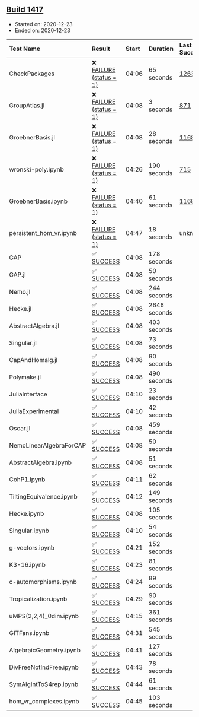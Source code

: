 ## [Build 1417](https://oscarci.mathematik.uni-kl.de/job/oscar-stable/1417/)

* Started on: 2020-12-23
* Ended on: 2020-12-23

| Test Name    | Result | Start | Duration | Last Success | First Failure |
|:-------------|:-------|:------|:---------|:-------------|:--------------|
| CheckPackages | ❌ [FAILURE (status = 1)](https://oscarci.mathematik.uni-kl.de/job/oscar-stable/1417/artifact/logs/build-1417/CheckPackages.log) | 04:06 | 65 seconds | [1263](https://oscarci.mathematik.uni-kl.de/job/oscar-stable/1263/) | [1264](https://oscarci.mathematik.uni-kl.de/job/oscar-stable/1264/) |
| GroupAtlas.jl | ❌ [FAILURE (status = 1)](https://oscarci.mathematik.uni-kl.de/job/oscar-stable/1417/artifact/logs/build-1417/GroupAtlas.jl.log) | 04:08 | 3 seconds | [871](https://oscarci.mathematik.uni-kl.de/job/oscar-stable/871/) | [872](https://oscarci.mathematik.uni-kl.de/job/oscar-stable/872/) |
| GroebnerBasis.jl | ❌ [FAILURE (status = 1)](https://oscarci.mathematik.uni-kl.de/job/oscar-stable/1417/artifact/logs/build-1417/GroebnerBasis.jl.log) | 04:08 | 28 seconds | [1168](https://oscarci.mathematik.uni-kl.de/job/oscar-stable/1168/) | [1169](https://oscarci.mathematik.uni-kl.de/job/oscar-stable/1169/) |
| wronski-poly.ipynb | ❌ [FAILURE (status = 1)](https://oscarci.mathematik.uni-kl.de/job/oscar-stable/1417/artifact/logs/build-1417/wronski-poly.ipynb.log) | 04:26 | 190 seconds | [715](https://oscarci.mathematik.uni-kl.de/job/oscar-stable/715/) | [716](https://oscarci.mathematik.uni-kl.de/job/oscar-stable/716/) |
| GroebnerBasis.ipynb | ❌ [FAILURE (status = 1)](https://oscarci.mathematik.uni-kl.de/job/oscar-stable/1417/artifact/logs/build-1417/GroebnerBasis.ipynb.log) | 04:40 | 61 seconds | [1168](https://oscarci.mathematik.uni-kl.de/job/oscar-stable/1168/) | [1169](https://oscarci.mathematik.uni-kl.de/job/oscar-stable/1169/) |
| persistent_hom_vr.ipynb | ❌ [FAILURE (status = 1)](https://oscarci.mathematik.uni-kl.de/job/oscar-stable/1417/artifact/logs/build-1417/persistent_hom_vr.ipynb.log) | 04:47 | 18 seconds | unknown | unknown |
| GAP | ✅ [SUCCESS](https://oscarci.mathematik.uni-kl.de/job/oscar-stable/1417/artifact/logs/build-1417/GAP.log) | 04:08 | 178 seconds |  |  |
| GAP.jl | ✅ [SUCCESS](https://oscarci.mathematik.uni-kl.de/job/oscar-stable/1417/artifact/logs/build-1417/GAP.jl.log) | 04:08 | 50 seconds |  |  |
| Nemo.jl | ✅ [SUCCESS](https://oscarci.mathematik.uni-kl.de/job/oscar-stable/1417/artifact/logs/build-1417/Nemo.jl.log) | 04:08 | 244 seconds |  |  |
| Hecke.jl | ✅ [SUCCESS](https://oscarci.mathematik.uni-kl.de/job/oscar-stable/1417/artifact/logs/build-1417/Hecke.jl.log) | 04:08 | 2646 seconds |  |  |
| AbstractAlgebra.jl | ✅ [SUCCESS](https://oscarci.mathematik.uni-kl.de/job/oscar-stable/1417/artifact/logs/build-1417/AbstractAlgebra.jl.log) | 04:08 | 403 seconds |  |  |
| Singular.jl | ✅ [SUCCESS](https://oscarci.mathematik.uni-kl.de/job/oscar-stable/1417/artifact/logs/build-1417/Singular.jl.log) | 04:08 | 73 seconds |  |  |
| CapAndHomalg.jl | ✅ [SUCCESS](https://oscarci.mathematik.uni-kl.de/job/oscar-stable/1417/artifact/logs/build-1417/CapAndHomalg.jl.log) | 04:08 | 90 seconds |  |  |
| Polymake.jl | ✅ [SUCCESS](https://oscarci.mathematik.uni-kl.de/job/oscar-stable/1417/artifact/logs/build-1417/Polymake.jl.log) | 04:08 | 490 seconds |  |  |
| JuliaInterface | ✅ [SUCCESS](https://oscarci.mathematik.uni-kl.de/job/oscar-stable/1417/artifact/logs/build-1417/JuliaInterface.log) | 04:10 | 23 seconds |  |  |
| JuliaExperimental | ✅ [SUCCESS](https://oscarci.mathematik.uni-kl.de/job/oscar-stable/1417/artifact/logs/build-1417/JuliaExperimental.log) | 04:10 | 42 seconds |  |  |
| Oscar.jl | ✅ [SUCCESS](https://oscarci.mathematik.uni-kl.de/job/oscar-stable/1417/artifact/logs/build-1417/Oscar.jl.log) | 04:08 | 459 seconds |  |  |
| NemoLinearAlgebraForCAP | ✅ [SUCCESS](https://oscarci.mathematik.uni-kl.de/job/oscar-stable/1417/artifact/logs/build-1417/NemoLinearAlgebraForCAP.log) | 04:08 | 50 seconds |  |  |
| AbstractAlgebra.ipynb | ✅ [SUCCESS](https://oscarci.mathematik.uni-kl.de/job/oscar-stable/1417/artifact/logs/build-1417/AbstractAlgebra.ipynb.log) | 04:08 | 51 seconds |  |  |
| CohP1.ipynb | ✅ [SUCCESS](https://oscarci.mathematik.uni-kl.de/job/oscar-stable/1417/artifact/logs/build-1417/CohP1.ipynb.log) | 04:11 | 62 seconds |  |  |
| TiltingEquivalence.ipynb | ✅ [SUCCESS](https://oscarci.mathematik.uni-kl.de/job/oscar-stable/1417/artifact/logs/build-1417/TiltingEquivalence.ipynb.log) | 04:12 | 149 seconds |  |  |
| Hecke.ipynb | ✅ [SUCCESS](https://oscarci.mathematik.uni-kl.de/job/oscar-stable/1417/artifact/logs/build-1417/Hecke.ipynb.log) | 04:08 | 105 seconds |  |  |
| Singular.ipynb | ✅ [SUCCESS](https://oscarci.mathematik.uni-kl.de/job/oscar-stable/1417/artifact/logs/build-1417/Singular.ipynb.log) | 04:10 | 54 seconds |  |  |
| g-vectors.ipynb | ✅ [SUCCESS](https://oscarci.mathematik.uni-kl.de/job/oscar-stable/1417/artifact/logs/build-1417/g-vectors.ipynb.log) | 04:21 | 152 seconds |  |  |
| K3-16.ipynb | ✅ [SUCCESS](https://oscarci.mathematik.uni-kl.de/job/oscar-stable/1417/artifact/logs/build-1417/K3-16.ipynb.log) | 04:23 | 81 seconds |  |  |
| c-automorphisms.ipynb | ✅ [SUCCESS](https://oscarci.mathematik.uni-kl.de/job/oscar-stable/1417/artifact/logs/build-1417/c-automorphisms.ipynb.log) | 04:24 | 89 seconds |  |  |
| Tropicalization.ipynb | ✅ [SUCCESS](https://oscarci.mathematik.uni-kl.de/job/oscar-stable/1417/artifact/logs/build-1417/Tropicalization.ipynb.log) | 04:29 | 90 seconds |  |  |
| uMPS(2,2,4)_0dim.ipynb | ✅ [SUCCESS](https://oscarci.mathematik.uni-kl.de/job/oscar-stable/1417/artifact/logs/build-1417/uMPS-2-2-4-_0dim.ipynb.log) | 04:15 | 361 seconds |  |  |
| GITFans.ipynb | ✅ [SUCCESS](https://oscarci.mathematik.uni-kl.de/job/oscar-stable/1417/artifact/logs/build-1417/GITFans.ipynb.log) | 04:31 | 545 seconds |  |  |
| AlgebraicGeometry.ipynb | ✅ [SUCCESS](https://oscarci.mathematik.uni-kl.de/job/oscar-stable/1417/artifact/logs/build-1417/AlgebraicGeometry.ipynb.log) | 04:41 | 127 seconds |  |  |
| DivFreeNotIndFree.ipynb | ✅ [SUCCESS](https://oscarci.mathematik.uni-kl.de/job/oscar-stable/1417/artifact/logs/build-1417/DivFreeNotIndFree.ipynb.log) | 04:43 | 78 seconds |  |  |
| SymAlgIntToS4rep.ipynb | ✅ [SUCCESS](https://oscarci.mathematik.uni-kl.de/job/oscar-stable/1417/artifact/logs/build-1417/SymAlgIntToS4rep.ipynb.log) | 04:44 | 61 seconds |  |  |
| hom_vr_complexes.ipynb | ✅ [SUCCESS](https://oscarci.mathematik.uni-kl.de/job/oscar-stable/1417/artifact/logs/build-1417/hom_vr_complexes.ipynb.log) | 04:45 | 103 seconds |  |  |

